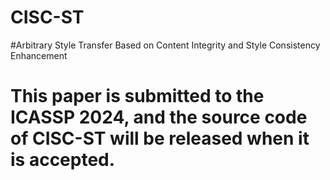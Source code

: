 # CISC-ST
#Arbitrary Style Transfer Based on Content Integrity and Style Consistency Enhancement
# This paper is submitted to the ICASSP 2024, and the source code of CISC-ST will be released when it is accepted.
